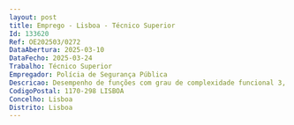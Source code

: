 ```yaml
--- 
layout: post
title: Emprego - Lisboa - Técnico Superior
Id: 133620
Ref: OE202503/0272
DataAbertura: 2025-03-10
DataFecho: 2025-03-24
Trabalho: Técnico Superior
Empregador: Polícia de Segurança Pública
Descricao: Desempenho de funções com grau de complexidade funcional 3, correspondenteà carreira categoria de Técnico Superior, para o desempenho de funçõesDepartamento de Infraestruturas Divisão de Projetos e Obras da PSP.a) Elaborar projetos de execução, nas especialidades de engenharia eletrotécnica (eletricidade, rede estruturada, CCTV), para projetos de execução para manutenção, conservação e pequena reabilitação de instalações da PSP b) Elaborar estudos, análises e pareceres técnicos para projetos de especialidades de engenharia eletrotécnica (eletricidade, rede estruturada, CCTV) para projetos de execução para reabilitação ou construção de raiz de instalações da PSP c) Dar pareceres sobre matérias concernentes a infraestruturas e equipamentos inseridos em edifícios policiais d) Acompanhar a execução e fiscalização dos contratos de empreitadas de manutenção, conservação e reabilitação de instalações policiais e de aquisição e locação de bens e serviços em matéria de obras e infraestruturas e) Outras tarefas inerentes à atividade do Departamento de Infraestruturas
CodigoPostal: 1170-298 LISBOA
Concelho: Lisboa
Distrito: Lisboa
--- 
```

